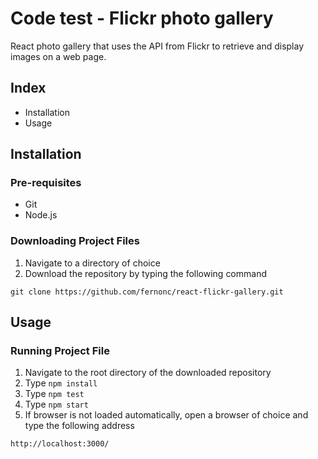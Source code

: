 # Code test - Flickr photo gallery

React photo gallery that uses the API from Flickr to retrieve and display images on a web page.

## Index
- Installation
- Usage

## Installation
### Pre-requisites
- Git
- Node.js

### Downloading Project Files
1. Navigate to a directory of choice
2. Download the repository by typing the following command
```
git clone https://github.com/fernonc/react-flickr-gallery.git
```
## Usage
### Running Project File
1. Navigate to the root directory of the downloaded repository
2. Type `npm install`
2. Type `npm test`
2. Type `npm start`
3. If browser is not loaded automatically, open a browser of choice and type the following address
```
http://localhost:3000/
```
